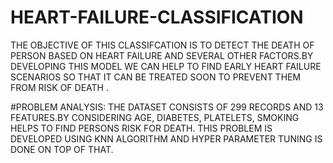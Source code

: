 # HEART-FAILURE-CLASSIFICATION
THE OBJECTIVE OF THIS CLASSIFCATION IS TO DETECT THE DEATH OF PERSON BASED ON HEART FAILURE AND SEVERAL OTHER FACTORS.BY DEVELOPING THIS MODEL WE CAN HELP TO FIND EARLY HEART FAILURE SCENARIOS SO THAT IT CAN BE TREATED SOON TO PREVENT THEM FROM RISK OF DEATH .

#PROBLEM ANALYSIS:
	THE DATASET CONSISTS OF 299 RECORDS AND 13 FEATURES.BY CONSIDERING AGE, DIABETES, PLATELETS, SMOKING HELPS TO FIND PERSONS RISK FOR DEATH.
THIS PROBLEM IS DEVELOPED USING KNN ALGORITHM AND HYPER PARAMETER TUNING IS DONE ON TOP OF THAT.
